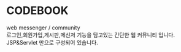 # CODEBOOK
web messenger / community <br/>
로그인,회원가입,게시판,메신저 기능을 담고있는 간단한 웹 커뮤니티 입니다. <br/>
JSP&Servlet 만으로 구성되어 있습니다. 
